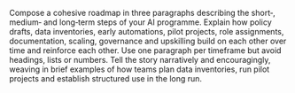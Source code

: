 <p>Compose a cohesive roadmap in three paragraphs describing the short‑, medium‑ and long‑term steps of your AI programme. Explain how policy drafts, data inventories, early automations, pilot projects, role assignments, documentation, scaling, governance and upskilling build on each other over time and reinforce each other. Use one paragraph per timeframe but avoid headings, lists or numbers. Tell the story narratively and encouragingly, weaving in brief examples of how teams plan data inventories, run pilot projects and establish structured use in the long run.</p>
